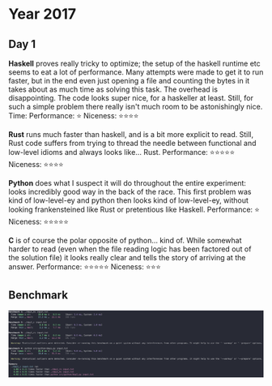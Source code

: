 # Year 2017

## Day 1
**Haskell** proves really tricky to optimize; the setup of the haskell runtime etc seems to eat a lot of performance. Many attempts were made to get it to run faster, but in the end even just opening a file and counting the bytes in it takes about as much time as solving this task. The overhead is disappointing. The code looks super nice, for a haskeller at least. Still, for such a simple problem there really isn't much room to be astonishingly nice.
Time: 
Performance: ⭐
Niceness: ⭐⭐⭐⭐

**Rust** runs much faster than haskell, and is a bit more explicit to read. Still, Rust code suffers from trying to thread the needle between functional and low-level idioms and always looks like... Rust.
Performance: ⭐⭐⭐⭐⭐
Niceness: ⭐⭐⭐⭐

**Python** does what I suspect it will do throughout the entire experiment: looks incredibly good way in the back of the race. This first problem was kind of low-level-ey and python then looks kind of low-level-ey, without looking frankensteined like Rust or pretentious like Haskell.
Performance: ⭐
Niceness: ⭐⭐⭐⭐⭐

**C** is of course the polar opposite of python... kind of. While somewhat harder to read (even when the file reading logic has been factored out of the solution file) it looks really clear and tells the story of arriving at the answer.
Performance: ⭐⭐⭐⭐⭐
Niceness: ⭐⭐⭐

## Benchmark
![Run times for the solutions to advent of code 2017 day 1](./static/aoc-2017-day1.png)

